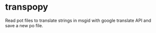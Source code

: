 # transpopy
Read pot files to translate strings in msgid with google translate API and save a new po file.
